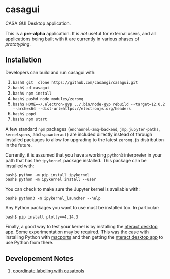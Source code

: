 # casagui

CASA GUI Desktop application.

This is a **pre-alpha** application. It is *not* useful for external users, and all
applications being built with it are currently in various phases of *prototyping*.

## Installation

Developers can build and run casagui with:

1.  `bash$ git  clone https://github.com/casangi/casagui.git`
1.  `bash$ cd casagui`
1.  `bash$ npm install`
1.  `bash$ pushd node_modules/zeromq`
1.  `bash$ HOME=~/.electron-gyp ../.bin/node-gyp rebuild --target=12.0.2 --arch=x64 --dist-url=https://electronjs.org/headers`
1.  `bash$ popd`
1.  `bash$ npm start`

A few standard `npm` packages (`enchannel-zmq-backend`, `jmp`, `jupyter-paths`, `kernelspecs`, and `spawnteract`) are included directly instead of through installed packages to allow for upgrading to the latest `zeromq.js` distribution in the future.

Currently, it is assumed that you have a working `python3` interpreter in your path that has the `ipykernel` package installed. This package can be installed with:
```
bash$ python -m pip install ipykernel
bash$ python -m ipykernel install --user
```
You can check to make sure the Jupyter kernel is available with:
```
bash$ python3 -m ipykernel_launcher --help
```
Any Python packages you want to use must be installed too. In particular:
```
bash$ pip install plotly==4.14.3
```
Finally, a good way to test your kernel is by installing the [nteract desktop app](https://nteract.io/). Some experimentation may be required. This was the case with installing Python with [macports](https://www.macports.org/) and then getting the [nteract desktop app](https://nteract.io/) to use Python from there.

## Developement Notes

1. [coordinate labeling with casatools](devel/docs/image-tool-labels.md)
